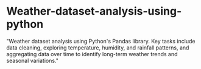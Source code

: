 # Weather-dataset-analysis-using-python
"Weather dataset analysis using Python's Pandas library. Key tasks include data cleaning, exploring temperature, humidity, and rainfall patterns, and aggregating data over time to identify long-term weather trends and seasonal variations."
